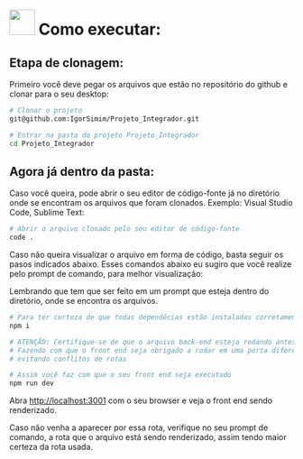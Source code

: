 # <img src="https://github.com/IgorSimim/Projeto_Integrador/assets/120426953/4ca78d8f-8ba9-45fa-83ce-bae2b6beb129" width="45" /> Como executar:

## Etapa de clonagem:

Primeiro você deve pegar os arquivos que estão no repositório do github e clonar para o seu desktop:
```bash
# Clonar o projeto
git@github.com:IgorSimim/Projeto_Integrador.git

# Entrar na pasta do projeto Projeto_Integrador
cd Projeto_Integrador                                                                                                      
```
## Agora já dentro da pasta:

Caso você queira, pode abrir o seu editor de código-fonte já no diretório onde se encontram os arquivos que foram clonados. Exemplo: Visual Studio Code, Sublime Text:
```bash
# Abrir o arquivo clonado pelo seu editor de código-fonte
code .
```

Caso não queira visualizar o arquivo em forma de código, basta seguir os pasos indicados abaixo. Esses comandos abaixo eu sugiro que você realize pelo prompt de comando, para melhor visualização:

Lembrando que tem que ser feito em um prompt que esteja dentro do diretório, onde se encontra os arquivos.
```bash
# Para ter certeza de que todas dependêcias estão instaladas corretamente
npm i

# ATENÇÃO: Certifique-se de que o arquivo back-end esteja rodando antes.
# Fazendo com que o front end seja obrigado a rodar em uma porta diferente da que o back end está ocupando,
# evitando conflitos de rotas

# Assim você faz com que o seu front end seja executado
npm run dev                                                                                                      
```

Abra [http://localhost:3001](http://localhost:3001) com o seu browser e veja o front end sendo renderizado.

Caso não venha a aparecer por essa rota, verifique no seu prompt de comando, a rota que o arquivo está sendo renderizado, assim tendo maior certeza da rota usada.
